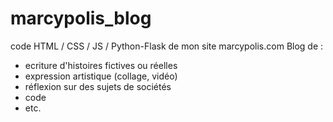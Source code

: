 # marcypolis_blog
code HTML / CSS / JS / Python-Flask de mon site marcypolis.com
Blog de : 
  - ecriture d'histoires fictives ou réelles
  - expression artistique (collage, vidéo)
  - réflexion sur des sujets de sociétés
  - code
  - etc.
